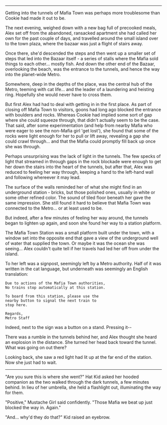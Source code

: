 ----

Getting into the tunnels of Mafia Town was perhaps more troublesome than Cookie had made it out to be.

The next evening, weighed down with a new bag full of precooked meals, Alex set off from the abandoned, ransacked apartment she had called her own for the past couple of days, and travelled around the small island over to the town plaza, where the bazaar was just a flight of stairs away.

Once there, she'd descended the steps and then went up a smaller set of steps that led into the Bazaar itself - a series of stalls where the Mafia sold things to each other... mostly fish. And down the other end of the Bazaar, overlooking the beach, was the entrance to the tunnels, and hence the way into the planet-wide Metro.

Somewhere, deep in the depths of the place, was the central hub of the Metro, teeming with cat life... and the leader of a laundering and heisting ring. Hopefully she would never have to cross them.

But first Alex had had to deal with getting in in the first place. As part of closing off Mafia Town to visitors, goons had long ago blocked the entrance with boulders and rocks. Whereas Cookie had implied some sort of gap where she could squeeze through, that didn't actually seem to be the case.
That said, after some experimentation (and help from nearby Mafia who were eager to see the non-Mafia girl 'get lost'), she found that some of the rocks were light enough for her to pull or lift away, revealing a gap she could crawl through... and that the Mafia could promptly fill back up once she was through.

Perhaps unsurprising was the lack of light in the tunnels. The few specks of light that streamed in through gaps in the rock blockade were enough to get her down the stairs into the heart of the tunnels, but after that, Alex was reduced to feeling her way through, keeping a hand to the left-hand wall and following whereever it may lead.

The surface of the walls reminded her of what she might find in an underground station - bricks, but those polished ones, usually in white or some other refined color. The sound of tiled floor beneath her gave the same impression. She still found it hard to believe that Mafia Town was connected to the Metro... or at least used to be.

But indeed, after a few minutes of feeling her way around, the tunnels began to lighten up again, and soon she found her way to a station platform.

The Mafia Town Station was a small platform built under the town, with a window set into the opposite end that gave a view of the underground well of water that supplied the town. Or maybe it was the ocean she was seeing... Alex couldn't quite tell if her travels had led her off from under the island.

To her left was a signpost, seemingly left by a Metro authority. Half of it was written in the cat language, but underneath was seemingly an English translation:

```
Due to actions of the Mafia Town authorities,
No trains stop automatically at this station.

To board from this station, please use the
nearby button to signal the next train to
stop here.

Regards,
Metro Staff
```

Indeed, next to the sign was a button on a stand. Pressing it--

There was a rumble in the tunnels behind her, and Alex thought she heard an explosion in the distance. She turned her head back toward the tunnel. What was going on out there?

Looking back, she saw a red light had lit up at the far end of the station. Now she just had to wait.

----

"Are you sure this is where she went?" Hat Kid asked her hooded companion as the two walked through the dark tunnels, a few minutes behind. In lieu of her umbrella, she held a flashlight out, illuminating the way for them.

"Positive," Mustache Girl said confidently. "Those Mafia we beat up just blocked the way in. Again."

"And... why'd they do that?" Kid raised an eyebrow.


